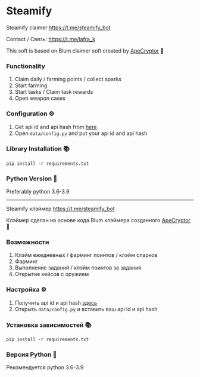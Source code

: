 # Steamify
Steamify claimer https://t.me/steamify_bot

Contact / Связь: https://t.me/lafra_k

This soft is based on Blum claimer soft created by [ApeCryptor](https://t.me/+_xCNXumUNWJkYjAy "ApeCryptor") 🦧

### Functionality
1. Claim daily / farming points / collect sparks
2. Start farming
3. Start tasks / Claim task rewards
4. Open weapon cases

### Configuration ⚙️
1. Get api id and api hash from [here](https://my.telegram.org/auth "here")
2. Open `data/config.py` and put your api id and api hash

### Library Installation 📚
`pip install -r requirements.txt` 

### Python Version 🐍
Preferably python 3.6-3.9

---

Steamify клэймер https://t.me/steamify_bot

Клэймер сделан на основе кода Blum клэймера созданного [ApeCryptor](https://t.me/+_xCNXumUNWJkYjAy "ApeCryptor") 🦧

### Возможности
1. Клэйм ежедневных / фарминг поинтов / клэйм спарков
2. Фарминг
3. Выполнение заданий / клэйм поинтов за задания
4. Открытие кейсов с оружием

### Настройка ⚙️
1. Получить api id и api hash [здесь](https://my.telegram.org/auth "here")
2. Открыть `data/config.py` и вставить ваш api id и api hash

### Установка зависимостей 📚
`pip install -r requirements.txt` 

### Версия Python 🐍
Рекомендуется python 3.6-3.9
